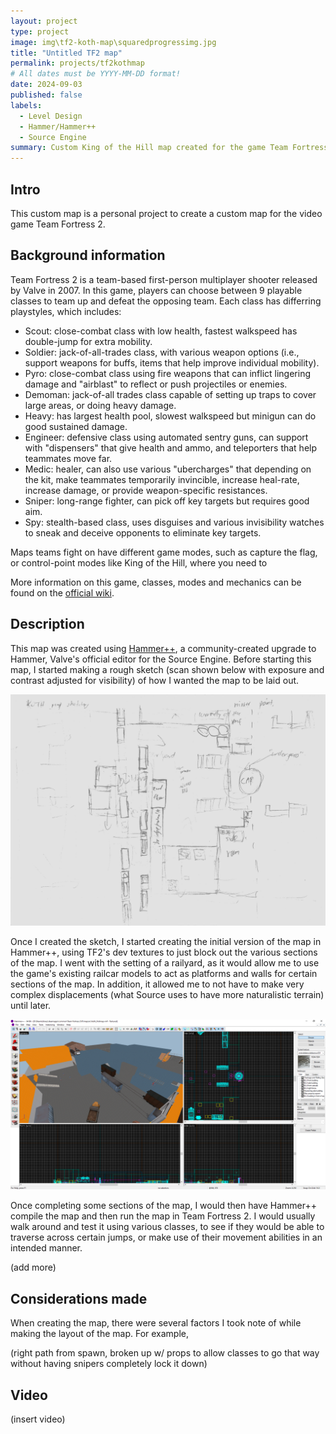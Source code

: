 ```yaml
---
layout: project
type: project
image: img\tf2-koth-map\squaredprogressimg.jpg
title: "Untitled TF2 map"
permalink: projects/tf2kothmap
# All dates must be YYYY-MM-DD format!
date: 2024-09-03
published: false
labels:
  - Level Design
  - Hammer/Hammer++
  - Source Engine
summary: Custom King of the Hill map created for the game Team Fortress 2.
---
```


## Intro

This custom map is a personal project to create a custom map for the video game Team Fortress 2.

## Background information

Team Fortress 2 is a team-based first-person multiplayer shooter released by Valve in 2007. In this game, players can choose between 9 playable classes to team up and defeat the opposing team. Each class has differring playstyles, which includes:

- Scout: close-combat class with low health, fastest walkspeed has double-jump for extra mobility.
- Soldier: jack-of-all-trades class, with various weapon options (i.e., support weapons for buffs, items that help improve individual mobility).
- Pyro: close-combat class using fire weapons that can inflict lingering damage and "airblast" to reflect or push projectiles or enemies.
- Demoman: jack-of-all trades class capable of setting up traps to cover large areas, or doing heavy damage.
- Heavy: has largest health pool, slowest walkspeed but minigun can do good sustained damage.
- Engineer: defensive class using automated sentry guns, can support with "dispensers" that give health and ammo, and teleporters that help teammates move far.
- Medic: healer, can also use various "ubercharges" that depending on the kit, make teammates temporarily invincible, increase heal-rate, increase damage, or provide weapon-specific resistances.
- Sniper: long-range fighter, can pick off key targets but requires good aim.
- Spy: stealth-based class, uses disguises and various invisibility watches to sneak and deceive opponents to eliminate key targets.

Maps teams fight on have different game modes, such as capture the flag, or control-point modes like King of the Hill, where you need to 

More information on this game, classes, modes and mechanics can be found on the [official wiki](https://wiki.teamfortress.com/wiki/Main_Page).

## Description

This map was created using [Hammer++](https://ficool2.github.io/HammerPlusPlus-Website/), a community-created upgrade to Hammer, Valve's official editor for the Source Engine. Before starting this map, I started making a rough sketch (scan shown below with exposure and contrast adjusted for visibility) of how I wanted the map to be laid out.

<img class="img-fluid" src="../img/tf2-koth-map/sketchadjustedexposuecontrast.png">

Once I created the sketch, I started creating the initial version of the map in Hammer++, using TF2's dev textures to just block out the various sections of the map. 
I went with the setting of a railyard, as it would allow me to use the game's existing railcar models to act as platforms and walls for certain sections of the map. In addition, it allowed me to not have to make very complex displacements (what Source uses to have more naturalistic terrain) until later.

<img class="img-fluid" src="../img/tf2-koth-map/hammerview103124.PNG">

Once completing some sections of the map, I would then have Hammer++ compile the map and then run the map in Team Fortress 2. I would usually walk around and test it using various classes, to see if they would be able to traverse across certain jumps, or make use of their movement abilities in an intended manner.

(add more)

## Considerations made

When creating the map, there were several factors I took note of while making the layout of the map. For example, 

(right path from spawn, broken up w/ props to allow classes to go that way without having snipers completely lock it down)

## Video

(insert video)

